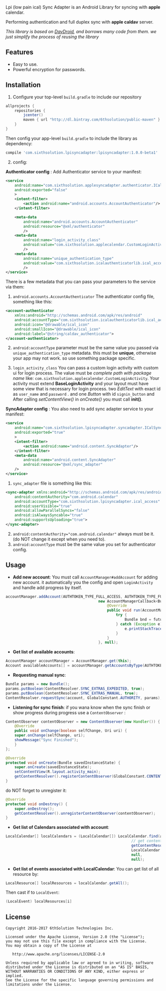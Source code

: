 Lpi (low pain ical) Sync Adapter is an Android Library for syncing with **apple** calendar.

Performing authentication and full duplex sync with **apple caldav** server.

_This library is based on [DavDroid](https://gitlab.com/bitfireAT/davdroid), and borrows many code from them.
 we just simplify the process of reusing the library_

## Features
* Easy to use.
* Powerful encryption for passwords.

## Installation
1) Configure your top-level `build.gradle` to include our repository
```groovy
allprojects {
    repositories {
        jcenter()
        maven { url "http://dl.bintray.com/6thsolution/public-maven" }
    }
}
```
Then config your app-level `build.gradle` to include the library as dependency:
``` groovy
compile 'com.sixthsolution.lpisyncadapter:lpisyncadapter:1.0.0-beta1'
```

2) config: 

**Authenticator config** : Add Authenticator service to your manifest:
```xml
<service
    android:name="com.sixthsolution.applesyncadapter.authenticator.ICalAuthenticatorService"
    android:exported="false"
    >
    <intent-filter>
        <action android:name="android.accounts.AccountAuthenticator"/>
    </intent-filter>

    <meta-data
        android:name="android.accounts.AccountAuthenticator"
        android:resource="@xml/authenticator"
        />
    <meta-data
        android:name="login_activity_class"
        android:value="com.sixthsolution.applecalendar.CustomLoginActivity"
        />
    <meta-data
        android:name="unique_authentication_type"
        android:value="com.sixthsolution.icalauthenticatorlib.ical_access"
        />
</service>
```
There is a few metadata that you can pass your parameters to the service via them:

1) `android.accounts.AccountAuthenticator`
The authenticator config file, something like this:
```xml
<account-authenticator 
    xmlns:android="http://schemas.android.com/apk/res/android"
    android:accountType="com.sixthsolution.icalauthenticatorlib.ical_access"
    android:icon="@drawable/ical_icon"
    android:smallIcon="@drawable/ical_icon"
    android:label="@string/caldav_authenticator">
</account-authenticator>
```
2) `android:accountType` parameter must be the same value you passed via `unique_authentication_type` metadata.
this must be **unique**, otherwise your app may not work. so use something package specific.

3) `login_activity_class`
You can pass a custom login activity with custom ui for login process.
The value must be _complete path with package name_ like: `com.sixthsolution.applecalendar.CustomLoginActivity`.
Your activity must extend **BaseLoginActivity** and your layout must have some view that is necessary for login process.
two _EditText_ with exact id as `user_name` and `password` . and one _Button_ with id `signin_button` and
After calling _setContentView()_ in _onCreate()_ you must call **init()**.

**SyncAdapter config** :
You also need to add sync adapter service to your manifest:
```xml
<service
    android:name="com.sixthsolution.lpisyncadapter.syncadapter.ICalSyncService"
    android:exported="true"
    >
    <intent-filter>
        <action android:name="android.content.SyncAdapter"/>
    </intent-filter>
    <meta-data
        android:name="android.content.SyncAdapter"
        android:resource="@xml/sync_adapter"
    />
</service>
```
1) `sync_adapter` file is something like this:
```xml
<sync-adapter xmlns:android="http://schemas.android.com/apk/res/android"
    android:contentAuthority="com.android.calendar"
    android:accountType="com.sixthsolution.lpisyncadapter.ical_access"
    android:userVisible="true"
    android:allowParallelSyncs="false"
    android:isAlwaysSyncable="true"
    android:supportsUploading="true">
</sync-adapter>
```
2) `android:contentAuthority="com.android.calendar"` always must be it. (do NOT change it except when you need to).
3) `android:accountType` must be the same value you set for authenticator config.

## Usage
* **Add new account**:
You must call `AccountManager#addAccount` for adding new account. it automatically you the config and open
 `LoginActivity` and handle add progress by itself.
```java
accountManager.addAccount(AUTHTOKEN_TYPE_FULL_ACCESS, AUTHTOKEN_TYPE_FULL_ACCESS, null, null, this,
                                          new AccountManagerCallback<Bundle>() {
                                              @Override
                                              public void run(AccountManagerFuture<Bundle> future) {
                                                  try {
                                                      Bundle bnd = future.getResult();
                                                  } catch (Exception e) {
                                                      e.printStackTrace();
                                                  }
                                              }
                                          }, null);
```
* **Get list of available accounts**:
```java
AccountManager accountManager = AccountManager.get(this);
Account availableAccounts[] = accountManager.getAccountsByType(AUTHTOKEN_TYPE_FULL_ACCESS);
```
* **Requesting manual sync**:
```java
Bundle params = new Bundle();
params.putBoolean(ContentResolver.SYNC_EXTRAS_EXPEDITED, true);
params.putBoolean(ContentResolver.SYNC_EXTRAS_MANUAL, true);
ContentResolver.requestSync(account, GlobalConstant.AUTHORITY, params);
```
* **Listening for sync finish**:
if you wana know when the sync finish or show  progress during progress use a `ContentObserver` :
```java
ContentObserver contentObserver = new ContentObserver(new Handler()) {
    @Override
    public void onChange(boolean selfChange, Uri uri) {
    super.onChange(selfChange, uri);
    showMessage("Sync Finished");
    }
};
```
```java
@Override
protected void onCreate(Bundle savedInstanceState) {
    super.onCreate(savedInstanceState);
    setContentView(R.layout.activity_main);
    getContentResolver().registerContentObserver(GlobalConstant.CONTENT_URI, true, contentObserver);
}
```
do NOT forget to unregister it:
```java
@Override
protected void onDestroy() {
    super.onDestroy();
    getContentResolver().unregisterContentObserver(contentObserver);
}
```
* **Get list of Calendars associated with account**:
```java
LocalCalendar[] localCalendars = (LocalCalendar[]) LocalCalendar.find(account,
                                                         // get contentProviderClient for your authority
                                                         getContentResolver().acquireContentProviderClient(GlobalConstant.AUTHORITY),
                                                         LocalCalendar.Factory.INSTANCE,
                                                         null,
                                                         null);
```
* **Get list of events associated with LocalCalendar**:
You can get list of all resource by:
```java
LocalResource[] localResources = localCalendar.getAll();
```
Then cast if to `LocalEvent`:
```java
(LocalEvent) localResources[i]
```

## License
```
Copyright 2016-2017 6thSolution Technologies Inc.

Licensed under the Apache License, Version 2.0 (the "License");
you may not use this file except in compliance with the License.
You may obtain a copy of the License at

   http://www.apache.org/licenses/LICENSE-2.0

Unless required by applicable law or agreed to in writing, software
distributed under the License is distributed on an "AS IS" BASIS,
WITHOUT WARRANTIES OR CONDITIONS OF ANY KIND, either express or implied.
See the License for the specific language governing permissions and
limitations under the License.
```

